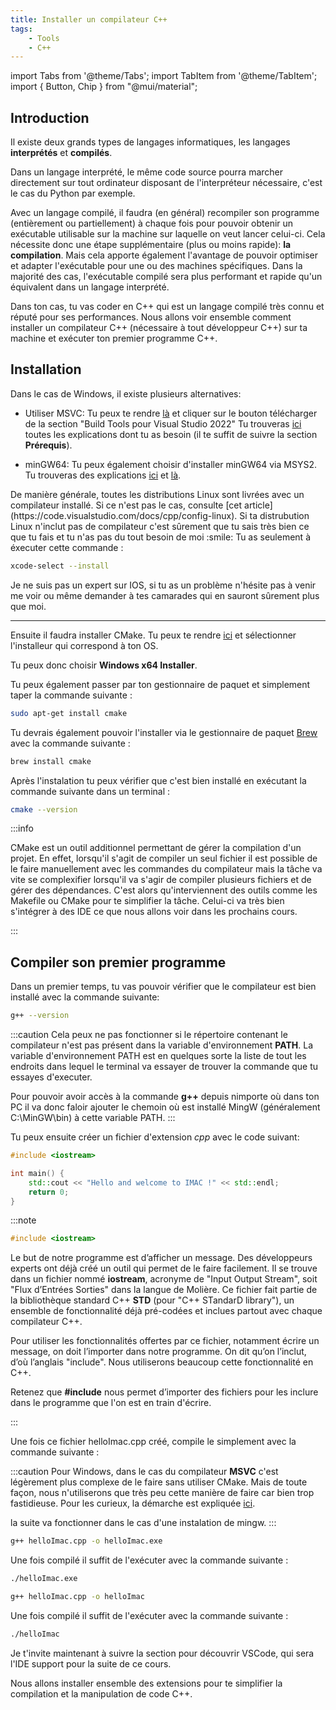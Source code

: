```yaml
---
title: Installer un compilateur C++
tags:
    - Tools
    - C++
---
```


import Tabs from '@theme/Tabs';
import TabItem from '@theme/TabItem';
import { Button, Chip } from "@mui/material";

## Introduction

Il existe deux grands types de langages informatiques, les langages **interprétés** et **compilés**.

Dans un langage interprété, le même code source pourra marcher directement sur tout ordinateur disposant de l'interpréteur nécessaire, c'est le cas du Python par exemple.

Avec un langage compilé, il faudra (en général) recompiler son programme (entièrement ou partiellement) à chaque fois pour pouvoir obtenir un exécutable utilisable sur la machine sur laquelle on veut lancer celui-ci. 
Cela nécessite donc une étape supplémentaire (plus ou moins rapide): **la compilation**. Mais cela apporte également l'avantage de pouvoir optimiser et adapter l'exécutable pour une ou des machines spécifiques.
Dans la majorité des cas, l'exécutable compilé sera plus performant et rapide qu'un équivalent dans un langage interprété.

Dans ton cas, tu vas coder en C++ qui est un langage compilé très connu et réputé pour ses performances.
Nous allons voir ensemble comment installer un compilateur C++ (nécessaire à tout développeur C++) sur ta machine et exécuter ton premier programme C++.

## Installation

<Tabs groupId="operating-systems">
<TabItem value="Windows" label="Windows">
Dans le cas de Windows, il existe plusieurs alternatives:

- Utiliser MSVC:
    Tu peux te rendre [là](https://visualstudio.microsoft.com/fr/downloads/) et cliquer sur le bouton télécharger de la section "Build Tools pour Visual Studio 2022" 
    Tu trouveras [ici](https://code.visualstudio.com/docs/cpp/config-msvc) toutes les explications dont tu as besoin (il te suffit de suivre la section **Prérequis**).

- minGW64:
    Tu peux également choisir d'installer minGW64 via MSYS2. Tu trouveras des explications [ici](https://code.visualstudio.com/docs/cpp/config-mingw) et [là](https://www.msys2.org/).

</TabItem>

<TabItem value="Linux" label="Linux">
De manière générale, toutes les distributions Linux sont livrées avec un compilateur installé. Si ce n'est pas le cas, consulte [cet article](https://code.visualstudio.com/docs/cpp/config-linux).
Si ta distrubution Linux n'inclut pas de compilateur c'est sûrement que tu sais très bien ce que tu fais et tu n'as pas du tout besoin de moi :smile:
</TabItem>

<TabItem value="IOS" label="IOS">
Tu as seulement à éxecuter cette commande :

```bash
xcode-select --install
```

Je ne suis pas un expert sur IOS, si tu as un problème n'hésite pas à venir me voir ou même demander à tes camarades qui en sauront sûrement plus que moi.
</TabItem>
</Tabs>

---

Ensuite il faudra installer CMake.
Tu peux te rendre <a href="https://cmake.org/download/">ici</a> et sélectionner l'installeur qui correspond à ton OS.

<Tabs groupId="operating-systems">

<TabItem value="Windows" label="Windows">

Tu peux donc choisir <b>Windows x64 Installer</b>.

</TabItem>

<TabItem value="Linux" label="Linux">

Tu peux également passer par ton gestionnaire de paquet et simplement taper la commande suivante :

```bash
sudo apt-get install cmake
```
</TabItem>
<TabItem value="IOS" label="IOS">
Tu devrais également pouvoir l'installer via le gestionnaire de paquet <a href="https://brew.sh/">Brew</a> avec la commande suivante : 

```bash
brew install cmake
```
</TabItem>
</Tabs>

Après l'instalation tu peux vérifier que c'est bien installé en exécutant la commande suivante dans un terminal :

```bash
cmake --version
```

:::info

CMake est un outil additionnel permettant de gérer la compilation d'un projet.
En effet, lorsqu'il s'agit de compiler un seul fichier il est possible de le faire manuellement avec les commandes du compilateur mais la tâche va vite se complexifier lorsqu'il va s'agir de compiler plusieurs fichiers et de gérer des dépendances.
C'est alors qu'interviennent des outils comme les Makefile ou CMake pour te simplifier la tâche. Celui-ci va très bien s'intégrer à des IDE ce que nous allons voir dans les prochains cours.

:::

## Compiler son premier programme

Dans un premier temps, tu vas pouvoir vérifier que le compilateur est bien installé avec la commande suivante:

```bash
g++ --version
```

:::caution
Cela peux ne pas fonctionner si le répertoire contenant le compilateur n'est pas présent dans la variable d'environnement **PATH**.
La variable d'environnement PATH est en quelques sorte la liste de tout les endroits dans lequel le terminal va essayer de trouver la commande que tu essayes d'executer.

Pour pouvoir avoir accès à la commande **g++** depuis nimporte où dans ton PC il va donc faloir ajouter le chemoin où est installé MingW (généralement C:\MinGW\bin) à cette variable PATH.
:::

<Tabs groupId="operating-systems">

<TabItem value="Windows" label="Windows">

</TabItem>

</Tabs>



Tu peux ensuite créer un fichier d'extension *cpp* avec le code suivant:

```cpp title="helloImac.cpp"
#include <iostream>

int main() {
    std::cout << "Hello and welcome to IMAC !" << std::endl;
    return 0;
}
```

:::note

```cpp
#include <iostream>
```

Le but de notre programme est d’afficher un message. Des développeurs experts ont déjà créé un outil qui permet de le faire facilement. Il se trouve dans un fichier nommé **iostream**, acronyme de "Input Output Stream", soit "Flux d’Entrées Sorties" dans la langue de Molière. Ce fichier fait partie de la bibliothèque standard C++ **STD** (pour "C++ STandarD library"), un ensemble de fonctionnalité déjà pré-codées et inclues partout avec chaque compilateur C++.

Pour utiliser les fonctionnalités offertes par ce fichier, notamment écrire un message, on doit l’importer dans notre programme. On dit qu’on l’inclut, d’où l’anglais "include". Nous utiliserons beaucoup cette fonctionnalité en C++.

Retenez que **#include** nous permet d’importer des fichiers pour les inclure dans le programme que l'on est en train d'écrire.

:::

Une fois ce fichier helloImac.cpp créé, compile le simplement avec la commande suivante :

<Tabs groupId="operating-systems">

<TabItem value="Windows" label="Windows">

:::caution
Pour Windows, dans le cas du compilateur **MSVC** c'est légèrement plus complexe de le faire sans utiliser CMake.
Mais de toute façon, nous n'utiliserons que très peu cette manière de faire car bien trop fastidieuse.
Pour les curieux, la démarche est expliquée [ici](https://docs.microsoft.com/fr-fr/cpp/build/walkthrough-compiling-a-native-cpp-program-on-the-command-line?view=msvc-170).

la suite va fonctionner dans le cas d'une instalation de mingw.
:::

```bash
g++ helloImac.cpp -o helloImac.exe
```

Une fois compilé il suffit de l'exécuter avec la commande suivante :

```bash
./helloImac.exe
```

</TabItem>

<TabItem value="Linux&IOS" label="Linux & IOS ">

```bash
g++ helloImac.cpp -o helloImac
```

Une fois compilé il suffit de l'exécuter avec la commande suivante :

```bash
./helloImac
```
</TabItem>
</Tabs>


Je t'invite maintenant à suivre la section <Chip label="IDE" component="a" href="IDE" variant="outlined" clickable/> pour découvrir VSCode, qui sera l'IDE support pour la suite de ce cours.

Nous allons installer ensemble des extensions pour te simplifier la compilation et la manipulation de code C++.
